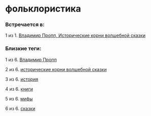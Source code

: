 # фольклористика

### Встречается в:

1 из 1. [Владимир Пропп, Исторические корни волшебной сказки](../Книги/Прочее/Владимир%20Пропп%20-%20Исторические%20корни%20волшебной%20сказки.md)


### Близкие теги:

1 из 6. [Владимир Пропп](../__tags/vladimir_propp.md)

2 из 6. [исторические корни волшебной сказки](../__tags/istoricheskie_korni_volshebnoy_skazki.md)

3 из 6. [история](../__tags/istoriya.md)

4 из 6. [книги](../__tags/knigi.md)

5 из 6. [мифы](../__tags/mify.md)

6 из 6. [сказки](../__tags/skazki.md)

